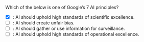 Which of the below is one of Google’s 7 AI principles?

- [x] : AI should uphold high standards of scientific excellence.
- [ ] : AI should create unfair bias.
- [ ] : AI should gather or use information for surveillance.
- [ ] : AI should uphold high standards of operational excellence.
